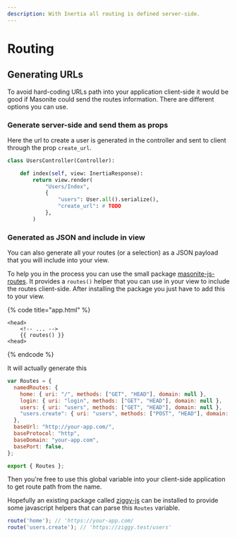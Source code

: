 ```yaml
---
description: With Inertia all routing is defined server-side.
---
```


# Routing

## Generating URLs

To avoid hard-coding URLs path into your application client-side it would be good if Masonite could send the routes information. There are different options you can use.

### Generate server-side and send them as props

Here the url to create a user is generated in the controller and sent to client through the prop `create_url`.

```python
class UsersController(Controller):

    def index(self, view: InertiaResponse):
        return view.render(
            "Users/Index",
            {
                "users": User.all().serialize(),
                "create_url": # TODO
            },
        )
```

### Generated as JSON and include in view

You can also generate all your routes \(or a selection\) as a JSON payload that you will include into your view.

To help you in the process you can use the small package [masonite-js-routes](https://github.com/girardinsamuel/masonite-js-routes). It provides a `routes()` helper that you can use in your view to include the routes client-side. After installing the package you just have to add this to your view.

{% code title="app.html" %}
```markup
<head>
    <!-- ... -->
    {{ routes() }}
<head>
```
{% endcode %}

It will actually generate this

```javascript
var Routes = {
  namedRoutes: {
    home: { uri: "/", methods: ["GET", "HEAD"], domain: null },
    login: { uri: "login", methods: ["GET", "HEAD"], domain: null },
    users: { uri: "users", methods: ["GET", "HEAD"], domain: null },
    "users.create": { uri: "users", methods: ["POST", "HEAD"], domain: null },
  },
  baseUrl: "http://your-app.com/",
  baseProtocol: "http",
  baseDomain: "your-app.com",
  basePort: false,
};

export { Routes };
```

Then you're free to use this global variable into your client-side application to get route path from the name.

Hopefully an existing package called [ziggy-js](https://github.com/tighten/ziggy) can be installed to provide some javascript helpers that can parse this `Routes` variable.

```javascript
route('home'); // 'https://your-app.com/
route('users.create'); // 'https://ziggy.test/users'
```


